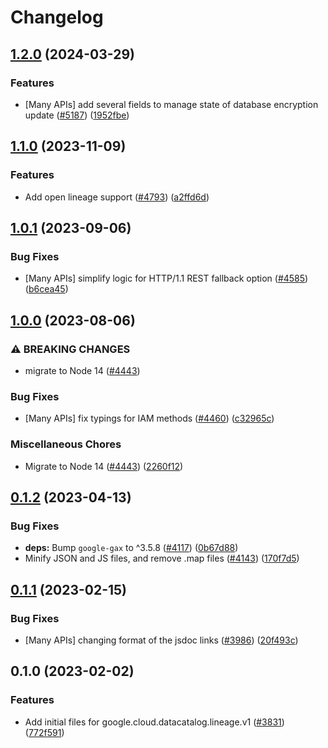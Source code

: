 # Changelog

## [1.2.0](https://github.com/googleapis/google-cloud-node/compare/lineage-v1.1.0...lineage-v1.2.0) (2024-03-29)


### Features

* [Many APIs] add several fields to manage state of database encryption update ([#5187](https://github.com/googleapis/google-cloud-node/issues/5187)) ([1952fbe](https://github.com/googleapis/google-cloud-node/commit/1952fbe432b96115278d42e5c1dbdbc7de39036b))

## [1.1.0](https://github.com/googleapis/google-cloud-node/compare/lineage-v1.0.1...lineage-v1.1.0) (2023-11-09)


### Features

* Add open lineage support ([#4793](https://github.com/googleapis/google-cloud-node/issues/4793)) ([a2ffd6d](https://github.com/googleapis/google-cloud-node/commit/a2ffd6d854a6882e7d1f4226735654b66fd6937e))

## [1.0.1](https://github.com/googleapis/google-cloud-node/compare/lineage-v1.0.0...lineage-v1.0.1) (2023-09-06)


### Bug Fixes

* [Many APIs] simplify logic for HTTP/1.1 REST fallback option ([#4585](https://github.com/googleapis/google-cloud-node/issues/4585)) ([b6cea45](https://github.com/googleapis/google-cloud-node/commit/b6cea45d03faaa7bd6e5daa36ebd0063a1e1f251))

## [1.0.0](https://github.com/googleapis/google-cloud-node/compare/lineage-v0.1.2...lineage-v1.0.0) (2023-08-06)


### ⚠ BREAKING CHANGES

* migrate to Node 14 ([#4443](https://github.com/googleapis/google-cloud-node/issues/4443))

### Bug Fixes

* [Many APIs] fix typings for IAM methods ([#4460](https://github.com/googleapis/google-cloud-node/issues/4460)) ([c32965c](https://github.com/googleapis/google-cloud-node/commit/c32965c0c4a5975ba37371ecd819d9cffb080aa5))


### Miscellaneous Chores

* Migrate to Node 14 ([#4443](https://github.com/googleapis/google-cloud-node/issues/4443)) ([2260f12](https://github.com/googleapis/google-cloud-node/commit/2260f12543d171bda95345e53475f5f0fdc45770))

## [0.1.2](https://github.com/googleapis/google-cloud-node/compare/lineage-v0.1.1...lineage-v0.1.2) (2023-04-13)


### Bug Fixes

* **deps:** Bump `google-gax` to ^3.5.8 ([#4117](https://github.com/googleapis/google-cloud-node/issues/4117)) ([0b67d88](https://github.com/googleapis/google-cloud-node/commit/0b67d883963643ce1b4f6d2ccd3e8d37adf6e029))
* Minify JSON and JS files, and remove .map files ([#4143](https://github.com/googleapis/google-cloud-node/issues/4143)) ([170f7d5](https://github.com/googleapis/google-cloud-node/commit/170f7d57b8fd344d182a8e758867b8124722eebc))

## [0.1.1](https://github.com/googleapis/google-cloud-node/compare/lineage-v0.1.0...lineage-v0.1.1) (2023-02-15)


### Bug Fixes

* [Many APIs] changing format of the jsdoc links ([#3986](https://github.com/googleapis/google-cloud-node/issues/3986)) ([20f493c](https://github.com/googleapis/google-cloud-node/commit/20f493c94f7d6626d932b2610e00cbdd5df55f22))

## 0.1.0 (2023-02-02)


### Features

* Add initial files for google.cloud.datacatalog.lineage.v1 ([#3831](https://github.com/googleapis/google-cloud-node/issues/3831)) ([772f591](https://github.com/googleapis/google-cloud-node/commit/772f591c2ada4aec8d17a50c97f7a6be8240bb07))
